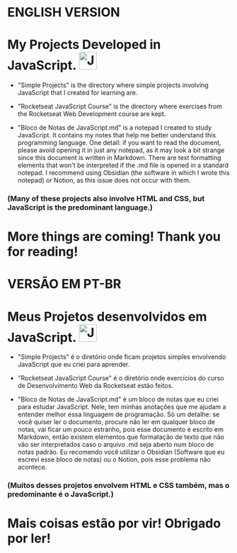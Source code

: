 <h1>ENGLISH VERSION</h1>

<h1>My Projects Developed in JavaScript. <img src="https://img.shields.io/badge/JavaScript-black?style=flat-square&logo=javascript" height="40" alt="JavaScript logo"></h1>

- "Simple Projects" is the directory where simple projects involving JavaScript that I created for learning are.

- "Rocketseat JavaScript Course" is the directory where exercises from the Rocketseat Web Development course are kept.

- "Bloco de Notas de JavaScript.md" is a notepad I created to study JavaScript. It contains my notes that help me better understand this programming language. One detail: if you want to read the document, please avoid opening it in just any notepad, as it may look a bit strange since this document is written in Markdown. There are text formatting elements that won't be interpreted if the .md file is opened in a standard notepad. I recommend using Obsidian (the software in which I wrote this notepad) or Notion, as this issue does not occur with them.

<h3>(Many of these projects also involve HTML and CSS, but JavaScript is the predominant language.)</h3>

<h1>More things are coming! Thank you for reading!</h1>

#

<h1>VERSÃO EM PT-BR</h1>

<h1>Meus Projetos desenvolvidos em JavaScript. <img src="https://img.shields.io/badge/JavaScript-black?style=flat-square&logo=javascript" height="40" alt="JavaScript logo"></h1>

- "Simple Projects" é o diretório onde ficam projetos simples envolvendo JavaScript que eu criei para aprender.

- "Rocketseat JavaScript Course" é o diretório onde exercícios do curso de Desenvolvimento Web da Rocketseat estão feitos.

- "Bloco de Notas de JavaScript.md" é um bloco de notas que eu criei para estudar JavaScript. Nele, tem minhas anotações que me ajudam a entender melhor essa linguagem de programação. Só um detalhe: se você quiser ler o documento, procure não ler em qualquer bloco de notas, vai ficar um pouco estranho, pois esse documento é escrito em Markdown, então existem elementos que formatação de texto que não vão ser interpretados caso o arquivo .md seja aberto num bloco de notas padrão. Eu recomendo você utilizar o Obsidian (Software que eu escrevi esse bloco de notas) ou o Notion, pois esse problema não acontece.

<h3>(Muitos desses projetos envolvem HTML e CSS também, mas o predominante é o JavaScript.)</h3>

<h1>Mais coisas estão por vir! Obrigado por ler!</h1>
